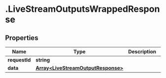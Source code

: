 # .LiveStreamOutputsWrappedResponse

## Properties

| Name         | Type          | Description   | Notes         |
| ------------ | ------------- | ------------- | ------------- |
| **requestId** | **string** |  |  |
| **data** | [**Array&lt;LiveStreamOutputResponse&gt;**](LiveStreamOutputResponse.md) |  |  |


